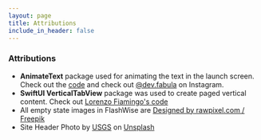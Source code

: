 ```yaml
---
layout: page
title: Attributions
include_in_header: false
---
```

### Attributions

- **AnimateText** package used for animating the text in the launch screen. Check out the [code](https://github.com/jasudev/AnimateText) and check out [@dev.fabula](https://www.instagram.com/dev.fabula) on Instagram.
- **SwiftUI VerticalTabView** package was used to create paged vertical content. Check out [Lorenzo Fiamingo's code](https://github.com/lorenzofiamingo/SwiftUI-VerticalTabView")
- All empty state images in FlashWise are [Designed by rawpixel.com / Freepik](http://www.freepik.com)
- Site Header Photo by [USGS](https://unsplash.com/@usgs?utm_content=creditCopyText&utm_medium=referral&utm_source=unsplash) on [Unsplash](https://unsplash.com/photos/hoS3dzgpHzw?utm_content=creditCopyText&utm_medium=referral&utm_source=unsplas)